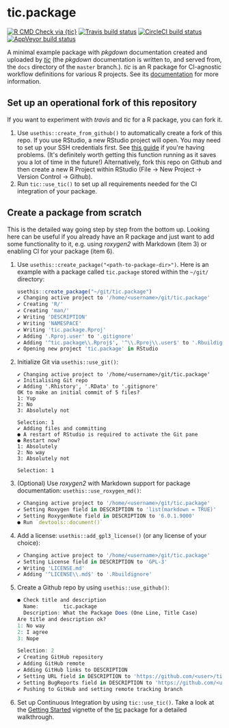 # tic.package

<!-- badges: start -->
[![R CMD Check via {tic}](https://img.shields.io/github/workflow/status/ropenscilabs/tic.package/R%20CMD%20Check%20via%20%7Btic%7D?logo=github&label=R%20CMD%20Check%20via%20{tic}&style=flat-square)](https://github.com/ropenscilabs/tic.package/actions)
[![Travis build status](https://img.shields.io/travis/ropenscilabs/tic.package/master?logo=travis&style=flat-square&label=Linux)](https://travis-ci.com/ropenscilabs/tic.package)
[![CircleCI build status](https://img.shields.io/circleci/build/gh/ropenscilabs/tic.package/master?label=Linux&logo=circle&logoColor=green&style=flat-square)](https://circleci.com/gh/ropenscilabs/tic.package)
[![AppVeyor build status](https://img.shields.io/appveyor/ci/ropenscilabs/tic-package?label=Windows&logo=appveyor&style=flat-square)](https://ci.appveyor.com/project/ropenscilabs/tic-package)
<!-- badges: end -->

A minimal example package with _pkgdown_ documentation created and uploaded by [_tic_](https://github.com/ropensci/tic) (the _pkgdown_ documentation is written to, and served from, the `docs` directory of the `master` branch.).
_tic_ is an R package for CI-agnostic workflow definitions for various R projects. 
See its [documentation](https://docs.ropensci.org/tic/) for more information.

## Set up an operational fork of this repository

If you want to experiment with _travis_ and _tic_ for a R package, you can fork it.

1. Use `usethis::create_from_github()` to automatically create a fork of this repo.
    If you use RStudio, a new RStudio project will open. 
    You may need to set up your SSH credentials first. 
    See [this guide](https://happygitwithr.com/ssh-keys.html) if you're having problems. 
    (It's definitely worth getting this function running as it saves you a lot of time in the future!) 
    Alternatively, fork this repo on Github and then create a new R Project within RStudio (File -> New Project -> Version Control -> Github). 
1. Run `tic::use_tic()` to set up all requirements needed for the CI integration of your package.

## Create a package from scratch

This is the detailed way going step by step from the bottom up.
Looking here can be useful if you already have an R package and just want to add some functionality to it, e.g. using _roxygen2_ with Markdown (item 3) or enabling CI for your package (item 6).

1. Use `usethis::create_package("<path-to-package-dir>")`. 
    Here is an example with a package called `tic.package` stored within the `~/git/` directory:
    
    ```r
    usethis::create_package("~/git/tic.package")
    ✔ Changing active project to '/home/<username>/git/tic.package'
    ✔ Creating 'R/'
    ✔ Creating 'man/'
    ✔ Writing 'DESCRIPTION'
    ✔ Writing 'NAMESPACE'
    ✔ Writing 'tic.package.Rproj'
    ✔ Adding '.Rproj.user' to '.gitignore'
    ✔ Adding '^tic.package\\.Rproj$', '^\\.Rproj\\.user$' to '.Rbuildignore'
    ✔ Opening new project 'tic.package' in RStudio
    ```

2. Initialize Git via `usethis::use_git()`:

    ```
    ✔ Changing active project to '/home/<username>/git/tic.package'
    ✔ Initialising Git repo
    ✔ Adding '.Rhistory', '.RData' to '.gitignore'
    OK to make an initial commit of 5 files?
    1: Yup
    2: No
    3: Absolutely not

    Selection: 1
    ✔ Adding files and committing
    ● A restart of RStudio is required to activate the Git pane
    ● Restart now?
    1: Absolutely
    2: No way
    3: Absolutely not

    Selection: 1
    ```

3. (Optional) Use _roxygen2_ with Markdown support for package documentation: `usethis::use_roxygen_md()`:

    ```r
    ✔ Changing active project to '/home/<username>/git/tic.package'
    ✔ Setting Roxygen field in DESCRIPTION to 'list(markdown = TRUE)'
    ✔ Setting RoxygenNote field in DESCRIPTION to '6.0.1.9000'
    ● Run `devtools::document()`
    ```

4. Add a license: `usethis::add_gpl3_license()` (or any license of your choice):

     ```r
    ✔ Changing active project to '/home/<username>/git/tic.package'
    ✔ Setting License field in DESCRIPTION to 'GPL-3'
    ✔ Writing 'LICENSE.md'
    ✔ Adding '^LICENSE\\.md$' to '.Rbuildignore'
    ```

5. Create a Github repo by using `usethis::use_github()`:

    ```r
    ● Check title and description
      Name:        tic.package
      Description: What the Package Does (One Line, Title Case)
    Are title and description ok?
    1: No way
    2: I agree
    3: Nope

    Selection: 2
    ✔ Creating GitHub repository
    ✔ Adding GitHub remote
    ✔ Adding GitHub links to DESCRIPTION
    ✔ Setting URL field in DESCRIPTION to 'https://github.com/<user>/tic.package'
    ✔ Setting BugReports field in DESCRIPTION to 'https://github.com/<user>/tic.package/issues'
    ✔ Pushing to GitHub and setting remote tracking branch
    ```

6. Set up Continuous Integration by using `tic::use_tic()`. Take a look at the [Getting Started](https://docs.ropensci.org/tic/articles/tic.html) vignette of the [tic](https://github.com/ropensci/tic) package for a detailed walkthrough.
